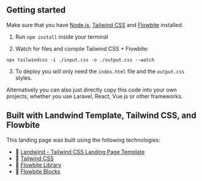 ## Getting started

Make sure that you have [Node.js](https://nodejs.org/en/), [Tailwind CSS](https://tailwindcss.com/docs/installation) and [Flowbite](https://flowbite.com/docs/getting-started/quickstart/) installed.

1. Run `npm install` inside your terminal

2. Watch for files and compile Tailwind CSS + Flowbite:

```
npx tailwindcss -i ./input.css -o ./output.css --watch
```

3. To deploy you will only need the `index.html` file and the `output.css` styles.

Alternatively you can also just directly copy this code into your own projects, whether you use Laravel, React, Vue.js or other frameworks.

## Built with Landwind Template, Tailwind CSS, and Flowbite

This landing page was built using the following technologies:
- 🔗 [Landwind - Tailwind CSS Landing Page Template](https://demo.themesberg.com/landwind/)
- 🔗 [Tailwind CSS](https://tailwindcss.com/)
- 🔗 [Flowbite Library](https://flowbite.com/docs/getting-started/introduction/)
- 🔗 [Flowbite Blocks](https://flowbite.com/blocks/)
